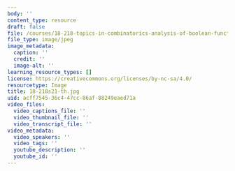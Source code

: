 ```yaml
---
body: ''
content_type: resource
draft: false
file: /courses/18-218-topics-in-combinatorics-analysis-of-boolean-functions-spring-2021/18-218s21-th.jpg
file_type: image/jpeg
image_metadata:
  caption: ''
  credit: ''
  image-alt: ''
learning_resource_types: []
license: https://creativecommons.org/licenses/by-nc-sa/4.0/
resourcetype: Image
title: 18-218s21-th.jpg
uid: acff7545-36c4-47cc-86af-88249eaed71a
video_files:
  video_captions_file: ''
  video_thumbnail_file: ''
  video_transcript_file: ''
video_metadata:
  video_speakers: ''
  video_tags: ''
  youtube_description: ''
  youtube_id: ''
---
```

